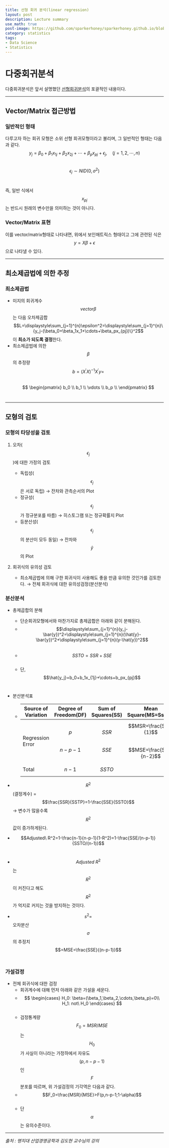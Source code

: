 ```yaml
---
title: 선형 회귀 분석(linear regression)
layout: post
description: Lecture summary
use_math: true
post-image: https://github.com/sparkerhoney/sparkerhoney.github.io/blob/master/_images/statistics.jpg?raw=true
category: statistics
tags:
- Data Science
- Statistics
---
```


# 다중회귀분석

다중회귀분석은 앞서 설명했던 [선형회귀분석](https://sparkerhoney.github.io/dm/Linear-regression/)의 포괄적인 내용이다.<br>

---

## Vector/Matrix 접근방법

### 일반적인 형태

다루고자 하는 회귀 모형은 소위 선형 회귀모형이라고 불리며, 그 일반적인 형태는 다음과 같다.<br>
$$y_j=\beta_0+\beta_1x_{1j}+\beta_2x_{2j}+\cdots+\beta_px_{pj}+\epsilon_j,\quad (j=1,2,\cdots,n)$$<br>
$$\epsilon_j \sim NID(0,\sigma^2)$$<br>

즉, 일반 식에서 $$x_{pj}$$는 반드시 원래의 변수만을 의미하는 것이 아니다.<br>

### Vector/Matrix 표현

이를 vector/matrix형태로 나타내면, 위에서 보인매트릭스 형태이고 그에 관련된 식은 <br>
$$y=X\beta+\epsilon$$으로 나타낼 수 있다.<br>

---

## 최소제곱법에 의한 추정

### 최소제곱법

- 미지의 회귀계수 $$vector\beta$$는 다음 오차제곱합<br>
$$L=\displaystyle\sum_{j=1}^{n}\epsilon^2=\displaystyle\sum_{j=1}^{n}\{y_j-(\beta_0+\beta_1x_1+\cdots+\beta_px_{pj})\}^2$$이 **최소가 되도록 결정**한다.<br>
- 최소제곱법에 의한 $$\beta$$의 추정량<br>
$$b=(X^\prime X)^{-1}X^\prime y=$$<br>
$$
\begin{pmatrix}
   b_0 \\
   b_1 \\
   \vdots \\
   b_p \\
\end{pmatrix}
$$<br>

---

## 모형의 검토

### 모형의 타당성을 검토

1. 오차($$\epsilon_j$$)에 대한 가정의 검토
   - 독립성($$\epsilon_j$$은 서로 독립) $\rightarrow$ 잔차와 관측순서의 Plot
   - 정규성($$\epsilon_j$$가 정규분포를 따름) $\rightarrow$ 히스토그램 또는 정규확률지 Plot
   - 등분산성($$\epsilon_j$$의 분산이 모두 동일) $\rightarrow$ 잔차와 $$\hat{y}$$의 Plot<br>

2. 회귀식의 유의성 검토
   - 최소제곱법에 의해 구한 회귀식이 사용해도 좋을 만큼 유의한 것인가를 검토한다. $\rightarrow$ 전체 회귀식에 대한 유의성검정(분산분석)<br>

### 분산분석

- 총제곱합의 분해
  - 단순회귀모형에서와 마찬가지로 총제곱합은 아래와 같이 분해된다.<br>
  - $$\displaystyle\sum_{j=1}^{n}(y_j-\bar{y})^2=\displaystyle\sum_{j=1}^{n}(\hat{y}-\bar{y})^2+\displaystyle\sum_{j=1}^{n}(y-\hat{y})^2$$<br>
  - $$SSTO=SSR+SSE$$<br>
  - 단, $$\hat{y_j}=b_0+b_1x_{1j}+\cdots+b_px_{pj}$$<br>

- 분산분석표
  - |Source of Variation|Degree of Freedom(DF)|Sum of Squares(SS)|Mean Square(MS=Ss/DF)|$$F_0$$|
    |------|---|---|---|---|
    |Regression Error|$$p$$<br>$$n-p-1$$|$$SSR$$<br>$$SSE$$|$$MSR=\frac{SSR}{1}$$<br>$$MSE=\frac{SSE}{n-2}$$|$$\frac{MSR}{MSE}$$|
    |Total|$$n-1$$|$$SSTO$$|||<br>

- $$R^2$$ (결정계수) = $$\frac{SSR}{SSTP}=1-\frac{SSE}{SSTO}$$ $\rightarrow$ 변수가 많을수록 $$R^2$$값이 증가하게된다.<br>
- $$Adjusted\ R^2=1-\frac{n-1}{n-p-1}(1-R^2)=1-\frac{SSE/(n-p-1)}{SSTO/(n-1)}$$<br>
- $$Adjusted\ R^2$$는 $$R^2$$이 커진다고 해도 $$R^2$$가 억지로 커지는 것을 방지하는 것이다.<br>
- $$s^2=$$오차분산$$\sigma$$의 추정치 $$=MSE=\frac{SSE}{(n-p-1)}$$<br>

### 가설검정

- 전체 회귀식에 대한 검정
  - 회귀계수에 대해 먼저 아래와 같은 가설을 세운다.<br>
  - $$
    \begin{cases}
      H_0: \beta=(\beta_1,\beta_2,\cdots,\beta_p)=0\\
      H_1: not\ H_0
    \end{cases}
    $$<br>
  - 검정통계량 $$F_0=MSR/MSE$$는 $$H_0$$가 사실이 아니라는 가정하에서 자유도 $$(p, n-p-1)$$인 $$F$$분포를 따르며, 위 가설검정의 기각역은 다음과 같다.<br>
  - $$F_0=\frac{MSR}{MSE}>F(p,n-p-1;1-\alpha)$$<br>
  - 단 $$\alpha$$는 유의수준이다.<br>

---

*출처 : 명지대 산업경영공학과 김도현 교수님의 강의*
